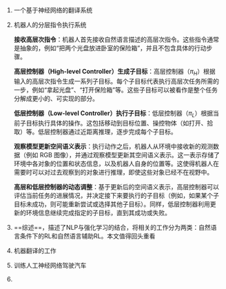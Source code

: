 1. 一个基于神经网络的翻译系统

2. 机器人的分层指令执行系统

   **接收高层次指令**：机器人首先接收自然语言描述的高层次指令。这些指令通常是抽象的，例如“把两个光盘放进卧室的保险箱”，并且不包含具体的行动步骤。

   **高层控制器（High-level Controller）生成子目标**：高层控制器（$\pi_H$）根据输入的高层次指令生成一系列子目标。每个子目标代表执行高层次任务所需的一步，例如“拿起光盘”、“打开保险箱”等。这些子目标可以被看作是整个任务分解成更小的、可实现的部分。

   **低层控制器（Low-level Controller）执行子目标**：低层控制器（$\pi_L$）根据当前子目标执行具体的操作。这包括移动到目标位置、操控物体（如打开、拾取）等。低层控制器通过近距离推理，逐步完成每个子目标。

   **观察模型更新空间语义表示**：执行动作之后，机器人从环境中接收新的观测数据（例如 RGB 图像），并通过观察模型更新其空间语义表示。这一表示存储了环境中各对象的位置和状态信息，以及机器人自身的位置等。这使得机器人在需要时可以对过去观察到的对象进行推理，即使这些对象已经不在视野中。

   **高层和低层控制器的动态调整**：基于更新后的空间语义表示，高层控制器可以评估当前任务的进展情况，并决定接下来要执行的子目标（例如，如果某个子目标未成功，则可能重新尝试或选择其他子目标）。同样，低层控制器利用更新的环境信息继续完成指定的子目标，直到其成功或失败。

3. ==综述==，描述了NLP与强化学习的结合，将相关的工作分为两类：自然语言条件下的RL和自然语言辅助RL。本文值得回头重看

4. 机器翻译的工作

5. 训练人工神经网络驾驶汽车

6. 